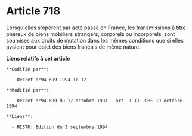 # Article 718

Lorsqu'elles s'opèrent par acte passé en France, les transmissions à titre onéreux de biens mobiliers étrangers, corporels ou
incorporels, sont soumises aux droits de mutation dans les mêmes conditions que si elles avaient pour objet des biens
français de même nature.

**Liens relatifs à cet article**

	**Codifié par**:

	  - Décret n°94-899 1994-10-17

	**Modifié par**:

	  - Décret n°94-899 du 17 octobre 1994 - art. 1 () JORF 19 octobre 1994

	**Liens**:

	  - HISTO: Edition du 2 septembre 1994
